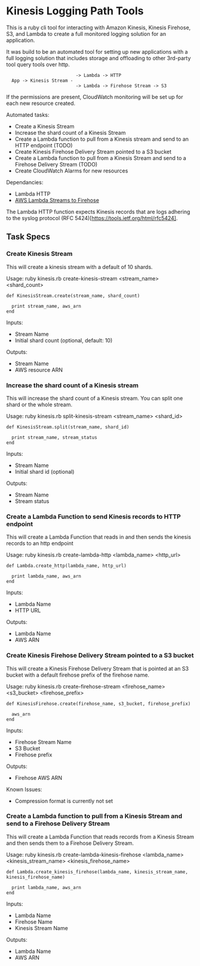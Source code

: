 # Kinesis Logging Path Tools

This is a ruby cli tool for interacting with Amazon Kinesis, Kinesis Firehose, S3, and Lambda to create a full monitored logging solution for an application.

It was build to be an automated tool for setting up new applications with a full
logging solution that includes storage and offloading to other 3rd-party tool
query tools over http.

                              -> Lambda -> HTTP  
      App -> Kinesis Stream -
                              -> Lambda -> Firehose Stream -> S3

If the permissions are present, CloudWatch monitoring will be set up for each new resource created.

Automated tasks:
- Create a Kinesis Stream
- Increase the shard count of a Kinesis Stream
- Create a Lambda function to pull from a Kinesis stream and send to an HTTP
    endpoint (TODO)
- Create Kinesis Firehose Delivery Stream pointed to a S3 bucket
- Create a Lambda function to pull from a Kinesis Stream and send to a Firehose
    Delivery Stream (TODO)
- Create CloudWatch Alarms for new resources

Dependancies:
- Lambda HTTP
- [AWS Lambda Streams to Firehose](https://github.com/awslabs/lambda-streams-to-firehose)

The Lambda HTTP function expects Kinesis records that are logs adhering to
  the syslog protocol (RFC 5424)[https://tools.ietf.org/html/rfc5424].

## Task Specs

### Create Kinesis Stream
This will create a kinesis stream with a default of 10 shards.

Usage: ruby kinesis.rb create-kinesis-stream <stream_name> <shard_count>

```
def KinesisStream.create(stream_name, shard_count)

  print stream_name, aws_arn
end

```
Inputs:
- Stream Name
- Initial shard count (optional, default: 10)

Outputs:
- Stream Name
- AWS resource ARN

### Increase the shard count of a Kinesis stream
This will increase the shard count of a Kinesis stream. You can split one shard or the whole stream.

Usage: ruby kinesis.rb split-kinesis-stream <stream_name> <shard_id>

```
def KinesisStream.split(stream_name, shard_id)

  print stream_name, stream_status
end
```

Inputs:
- Stream Name
- Initial shard id (optional)

Outputs:
- Stream Name
- Stream status

### Create a Lambda Function to send Kinesis records to HTTP endpoint
This will create a Lambda Function that reads in and then sends the kinesis records to an http endpoint

Usage: ruby kinesis.rb create-lambda-http <lambda_name> <http_url>

```
def Lambda.create_http(lambda_name, http_url)

  print lambda_name, aws_arn
end
```

Inputs:
- Lambda Name
- HTTP URL

Outputs:
- Lambda Name
- AWS ARN

### Create Kinesis Firehose Delivery Stream pointed to a S3 bucket
This will create a Kinesis Firehose Delivery Stream that is pointed at an S3 bucket with a default firehose prefix of the firehose name.

Usage: ruby kinesis.rb create-firehose-stream <firehose_name> <s3_bucket> <firehose_prefix>

```
def KinesisFirehose.create(firehose_name, s3_bucket, firehose_prefix)

  aws_arn
end
```

Inputs:
- Firehose Stream Name
- S3 Bucket
- Firehose prefix

Outputs:
- Firehose AWS ARN

Known Issues:
- Compression format is currently not set

### Create a Lambda function to pull from a Kinesis Stream and send to a Firehose Delivery Stream
This will create a Lambda Function that reads records from a Kinesis Stream and then sends them to a Firehose Delivery Stream.

Usage: ruby kinesis.rb create-lambda-kinesis-firehose <lambda_name> <kinesis_stream_name> <kinesis_firehose_name>

```
def Lambda.create_kinesis_firehose(lambda_name, kinesis_stream_name, kinesis_firehose_name)

  print lambda_name, aws_arn
end
```

Inputs:
- Lambda Name
- Firehose Name
- Kinesis Stream Name

Outputs:
- Lambda Name
- AWS ARN
